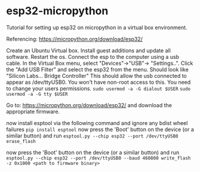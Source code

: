 # esp32-micropython
Tutorial for setting up esp32 on micropython in a virtual box environment.

Referencing: https://micropython.org/download/esp32/

Create an Ubuntu Virtual box.  Install guest additions and update all software. Restart the os.
Connect the esp to the computer using a usb cable.
In the Virtual Box menu, select "Devices"->"USB"-> "Settings..". 
Click the "Add USB Filter" and select the esp32 from the menu.  Should look like "Silicon Labs... Bridge Controller"
This should allow the usb connected to appear as /dev/ttyUSB0.
You won't have non-root access to this.  You need to change your users permissions.
```sudo usermod -a -G dialout $USER```
```sudo usermod -a -G tty $USER```

Go to: https://micropython.org/download/esp32/ and download the appropriate firmware.

now install esptool via the following command and ignore any bdist wheel failures
```pip install esptool``` 
now press the 'Boot' button on the device (or a similar button) and run
```esptool.py --chip esp32 --port /dev/ttyUSB0 erase_flash```

now press the 'Boot' button on the device (or a similar button) and run
```esptool.py --chip esp32 --port /dev/ttyUSB0 --baud 460800 write_flash -z 0x1000 <path to firmware binary>```


